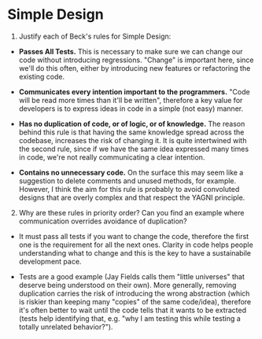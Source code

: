 Simple Design
=============

1. Justify each of Beck's rules for Simple Design:

  - **Passes All Tests.** This is necessary to make sure we can change our code without introducing regressions. "Change" is important here, since we'll do this often, either by introducing new features or refactoring the existing code.

  - **Communicates every intention important to the programmers.** "Code will be read more times than it'll be written", therefore a key value for developers is to express ideas in code in a simple (not easy) manner.

  - **Has no duplication of code, or of logic, or of knowledge.** The reason behind this rule is that having the same knowledge spread across the codebase, increases the risk of changing it. It is quite intertwined with the second rule, since if we have the same idea expressed many times in code, we're not really communicating a clear intention.

  - **Contains no unnecessary code.** On the surface this may seem like a suggestion to delete comments and unused methods, for example. However, I think the aim for this rule is probably to avoid convoluted designs that are overly complex and that respect the YAGNI principle.

2. Why are these rules in priority order? Can you find an example where communication overrides avoidance of duplication?

  - It must pass all tests if you want to change the code, therefore the first one is the requirement for all the next ones. Clarity in code helps people understanding what to change and this is the key to have a sustainabile development pace.

  - Tests are a good example (Jay Fields calls them "little universes" that deserve being understood on their own). More generally, removing duplication carries the risk of introducing the wrong abstraction (which is riskier than keeping many "copies" of the same code/idea), therefore it's often better to wait until the code tells that it wants to be extracted (tests help identifying that, e.g. "why I am testing this while testing a totally unrelated behavior?").
